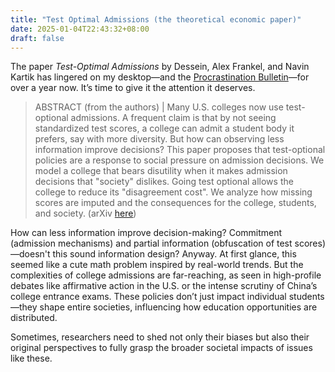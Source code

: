 ```yaml
---
title: "Test Optimal Admissions (the theoretical economic paper)"
date: 2025-01-04T22:43:32+08:00
draft: false
---
```


The paper *Test-Optimal Admissions* by Dessein, Alex Frankel, and Navin Kartik has lingered on my desktop—and the [Procrastination Bulletin]()—for over a year now. It’s time to give it the attention it deserves.

> ABSTRACT (from the authors) | Many U.S. colleges now use test-optional admissions. A frequent claim is that by not seeing standardized test scores, a college can admit a student body it prefers, say with more diversity. But how can observing less information improve decisions? This paper proposes that test-optional policies are a response to social pressure on admission decisions. We model a college that bears disutility when it makes admission decisions that "society" dislikes. Going test optional allows the college to reduce its "disagreement cost". We analyze how missing scores are imputed and the consequences for the college, students, and society. (arXiv [here](https://arxiv.org/abs/2304.07551))

How can less information improve decision-making? Commitment (admission mechanisms) and partial information (obfuscation of test scores)—doesn't this sound information design? Anyway. At first glance, this seemed like a cute math problem inspired by real-world trends. But the complexities of college admissions are far-reaching, as seen in high-profile debates like affirmative action in the U.S. or the intense scrutiny of China’s college entrance exams. These policies don’t just impact individual students—they shape entire societies, influencing how education opportunities are distributed.

Sometimes, researchers need to shed not only their biases but also their original perspectives to fully grasp the broader societal impacts of issues like these.

